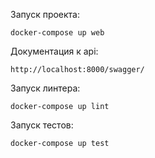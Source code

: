 Запуск проекта:

    docker-compose up web
Документация к api:
     
    http://localhost:8000/swagger/
Запуск линтера:
    
    docker-compose up lint
Запуск тестов:
    
    docker-compose up test